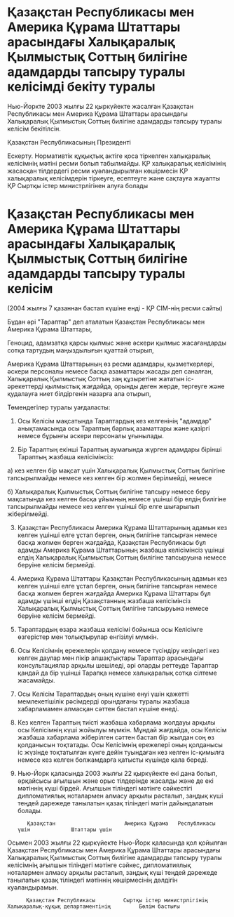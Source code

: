 # Қазақстан Республикасы мен Америка Құрама Штаттары арасындағы Халықаралық Қылмыстық Соттың билiгiне адамдарды тапсыру туралы келiсiмдi бекiту туралы

Нью-Йоркте 2003 жылғы 22 қыркүйекте жасалған Қазақстан Республикасы мен Америка Құрама Штаттары арасындағы Халықаралық Қылмыстық Соттың билiгiне адамдарды тапсыру туралы келiсiм бекiтiлсiн.

Қазақстан Республикасының Президентi

Ескерту. Нормативтік құқықтық актіге қоса тіркелген халықаралық келісімнің мәтіні ресми болып табылмайды. ҚР халықаралық келісімінің жасасқан тілдердегі ресми куәландырылған көшірмесін ҚР халықаралық келісімдерін тіркеуге, есептеуге және сақтауға жауапты ҚР Сыртқы істер министрлігінен алуға болады

# Қазақстан Республикасы мен Америка Құрама Штаттары арасындағы Халықаралық Қылмыстық Соттың билiгiне адамдарды тапсыру туралы келiсiм

(2004 жылғы 7 қазаннан бастап күшіне енді - ҚР СІМ-нің ресми сайты)

Бұдан әрi "Тараптар" деп аталатын Қазақстан Республикасы мен Америка Құрама Штаттары,

Геноцид, адамзатқа қарсы қылмыс және әскери қылмыс жасағандарды сотқа тартудың маңыздылығын қуаттай отырып,

Америка Құрама Штаттарының өз ресми адамдары, қызметкерлерi, әскери персоналы немесе басқа азаматтары жасады деп саналған, Халықаралық Қылмыстық Соттың заң құзыретiне жататын iс-әрекеттердi қылмыстық жағдайда, орынды деген жерде, тергеуге және қудалауға ниет бiлдiргенiн назарға ала отырып,

Төмендегiлер туралы уағдаласты:

1. Осы Келiсiм мақсатында Тараптардың кез келгенiнiң "адамдар" анықтамасында осы Тараптың барлық азаматтары және қазiргi немесе бұрынғы әскери персоналы ұғынылады.

2. Бiр Тараптың екiншi Тараптың аумағында жүрген адамдары бiрiншi Тараптың жазбаша келiсiмiнсiз:

а) кез келген бiр мақсат үшiн Халықаралық Қылмыстық Соттың билiгiне тапсырылмайды немесе кез келген бiр жолмен берiлмейдi, немесе

б) Халықаралық Қылмыстық Соттың билiгiне тапсыру немесе беру мақсатында кез келген басқа ұйымның немесе үшiншi бiр елдiң билiгiне тапсырылмайды немесе кез келген үшiншi бiр елге шығарылып жiберiлмейдi.

3. Қазақстан Республикасы Америка Құрама Штаттарының адамын кез келген үшiншi елге ұстап берген, оның билiгiне тапсырған немесе басқа жолмен берген жағдайда, Қазақстан Республикасы бұл адамды Америка Құрама Штаттарының жазбаша келiсiмiнсiз үшiншi елдiң Халықаралық Қылмыстық Соттың билiгiне тапсыруына немесе беруiне келiсiм бермейдi.

4. Америка Құрама Штаттары Қазақстан Республикасының адамын кез келген үшiншi елге ұстап берген, оның билiгiне тапсырған немесе басқа жолмен берген жағдайда Америка Құрама Штаттары бұл адамды үшінші елдің Қазақстанның жазбаша келiсiмiнсiз Халықаралық Қылмыстық Соттың билiгiне тапсыруына немесе беруiне келiсiм бермейдi.

5. Тараптардың өзара жазбаша келiсiмi бойынша осы Келiсiмге өзгерiстер мен толықтырулар енгiзiлуi мүмкiн.

6. Осы Келiсiмнiң ережелерiн қолдану немесе түсiндiру кезiндегi кез келген даулар мен пiкiр алшақтықтары Тараптар арасындағы консультациялар арқылы шешiледi, әрi оларды реттеуде Тараптар қандай да бiр үшiншi Тарапқа немесе халықаралық сотқа сiлтеме жасамайды.

7. Осы Келiсiм Тараптардың оның күшiне енуi үшiн қажеттi мемлекетiшiлiк рәсiмдердi орындағаны туралы жазбаша хабарламамен алмасқан сәттен бастап күшiне енедi.

8. Кез келген Тараптың тиiстi жазбаша хабарлама жолдауы арқылы осы Келiсiмнiң күшi жойылуы мүмкiн. Мұндай жағдайда, осы Келiсiм жазбаша хабарлама жiберiлген сәттен бастап бiр жылдан соң өз қолданысын тоқтатады. Осы Келiсiмнiң ережелерi оның қолданысы iс жүзiнде тоқтатылған күнге дейiн туындаған кез келген iс-қимылға немесе кез келген болжамдарға қатысты күшiнде қала бередi.

9. Нью-Йорк қаласында 2003 жылғы 22 қыркүйекте екi дана болып, әрқайсысы ағылшын және орыс тiлдерiнде жасалды және де екi мәтiннiң күшi бiрдей. Ағылшын тiлiндегi мәтiнге сәйкестiгi дипломатиялық ноталармен алмасу арқылы расталып, заңдық күшi теңдей дәрежеде танылатын қазақ тiлiндегi мәтiн дайындалатын болады.

          Қазақстан                      Америка Құрама   Республикасы үшін             Штаттары үшін

Осымен 2003 жылғы 22 қыркүйекте Нью-Йорк қаласында қол қойылған Қазақстан Республикасы мен Америка Құрама Штаттары арасындағы Халықаралық Қылмыстық Соттың билiгiне адамдарды тапсыру туралы келiсiмнiң ағылшын тiлiндегi мәтiнге сәйкес, дипломатиялық ноталармен алмасу арқылы расталып, заңдық күшi теңдей дәрежеде танылатын қазақ тiлiндегi мәтiннiң көшiрмесiнiң дәлдiгiн куәландырамын.

          Қазақстан Республикасы         Сыртқы iстер министрлiгінiң         Халықаралық-құқық департаментiнiң         Бөлiм бастығы

